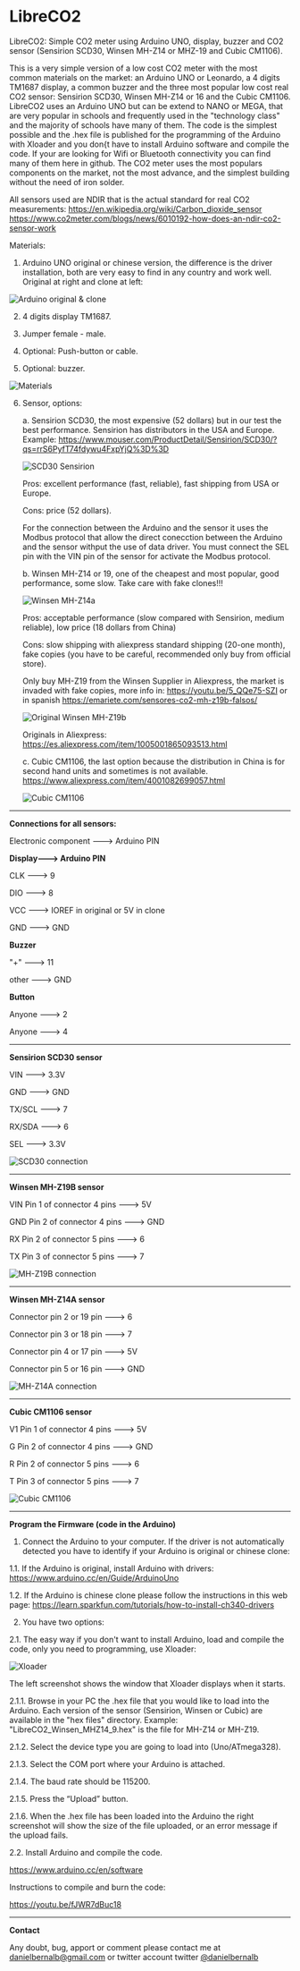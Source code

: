 # LibreCO2
LibreCO2: Simple CO2 meter using Arduino UNO, display, buzzer and CO2 sensor (Sensirion SCD30, Winsen MH-Z14 or MHZ-19 and Cubic CM1106).

  This is a very simple version of a low cost CO2 meter with the most common materials on the market: an Arduino UNO or Leonardo, a 4 digits TM1687 display, a common buzzer and the three most popular low cost real CO2 sensor: Sensirion SCD30, Winsen MH-Z14 or 16 and the Cubic CM1106. LibreCO2 uses an Arduino UNO but can be extend to NANO or MEGA, that are very popular in schools and frequently used in the "technology class" and the majority of schools have many of them. The code is the simplest possible and the .hex file is published for the programming of the Arduino with Xloader and you don{t have to install Arduino software and compile the code. If your are looking for Wifi or Bluetooth connectivity you can find many of them here in github. The CO2 meter uses the most populars components on the market, not the most advance, and the simplest building without the need of iron solder.

All sensors used are NDIR that is the actual standard for real CO2 measurements:
https://en.wikipedia.org/wiki/Carbon_dioxide_sensor
https://www.co2meter.com/blogs/news/6010192-how-does-an-ndir-co2-sensor-work

Materials:

1. Arduino UNO original or chinese version, the difference is the driver installation, both are very easy to find in any country and work well. Original at right and clone at left:

![Arduino original & clone](https://github.com/danielbernalb/LibreCO2/blob/main/images/arduino-uno-original-clone.jpg)

2. 4 digits display TM1687.

3. Jumper female - male.

4. Optional: Push-button or cable.

5. Optional: buzzer.

![Materials](https://github.com/danielbernalb/LibreCO2/blob/main/images/Materials%20all%20text.jpg)

6. Sensor, options:

	a. Sensirion SCD30, the most expensive (52 dollars) but in our test the best performance. Sensirion has distributors in the USA and Europe. Example:
	https://www.mouser.com/ProductDetail/Sensirion/SCD30/?qs=rrS6PyfT74fdywu4FxpYjQ%3D%3D
	
	![SCD30 Sensirion](https://github.com/danielbernalb/LibreCO2/blob/main/images/Sensirion%20SCD30.jpg)
	
	Pros: excellent performance (fast, reliable), fast shipping from USA or Europe.
	
	Cons: price (52 dollars). 
	
	For the connection between the Arduino and the sensor it uses the Modbus protocol that allow the direct conecction between the Arduino and the sensor withput the use of data driver. You must connect the SEL pin with the VIN pin of the sensor for activate the Modbus protocol.
	
	b. Winsen MH-Z14 or 19, one of the cheapest and most popular, good performance, some slow. Take care with fake clones!!!

	![Winsen MH-Z14a](https://github.com/danielbernalb/LibreCO2/blob/main/images/MH-Z14A.jpg)
	
	Pros: acceptable performance (slow compared with Sensirion, medium reliable), low price (18 dollars from China)
	
	Cons: slow shipping with aliexpress standard shipping (20-one month), fake copies (you have to be careful, recommended only buy from official store).

	Only buy MH-Z19 from the Winsen Supplier in Aliexpress, the market is invaded with fake copies, more info in: https://youtu.be/5_QQe75-SZI or in spanish https://emariete.com/sensores-co2-mh-z19b-falsos/

	![Original Winsen MH-Z19b](https://github.com/danielbernalb/LibreCO2/blob/main/images/MH-Z19B.jpg)

	Originals in Aliexpress:
	https://es.aliexpress.com/item/1005001865093513.html

	c. Cubic CM1106, the last option because the distribution in China is for second hand units and sometimes is not available.
	https://www.aliexpress.com/item/4001082699057.html
	
	![Cubic CM1106](https://github.com/danielbernalb/LibreCO2/blob/main/images/Cubic%20CM1106.jpg)
	

****************************


**Connections for all sensors:**

Electronic component ---> Arduino PIN

**Display---> Arduino PIN**

CLK    ---> 9

DIO    ---> 8

VCC    ---> IOREF in original or 5V in clone

GND    ---> GND


**Buzzer**

"+"    ---> 11

other  ---> GND


**Button**

Anyone ---> 2

Anyone ---> 4



****************************
**Sensirion SCD30 sensor**

VIN    ---> 3.3V 

GND    ---> GND

TX/SCL ---> 7

RX/SDA ---> 6

SEL    ---> 3.3V


![SCD30 connection](https://github.com/danielbernalb/LibreCO2/blob/main/images/Arduino%20UNO%20SCD30%20connection%20Modbus.jpg)


****************************
**Winsen MH-Z19B sensor**

VIN Pin 1 of connector 4 pins ---> 5V 

GND Pin 2 of connector 4 pins ---> GND

RX Pin 2 of connector 5 pins ---> 6

TX Pin 3 of connector 5 pins ---> 7 


![MH-Z19B connection](https://github.com/danielbernalb/LibreCO2/blob/main/images/Arduino%20UNO%20MHZ19%20connection.jpg)


****************************
**Winsen MH-Z14A sensor**

Connector pin 2 or 19 pin ---> 6

Connector pin 3 or 18 pin ---> 7

Connector pin 4 or 17 pin ---> 5V

Connector pin 5 or 16 pin ---> GND 


![MH-Z14A connection](https://github.com/danielbernalb/LibreCO2/blob/main/images/Arduino%20UNO%20MHZ14%20connection.jpg)	


****************************
**Cubic CM1106 sensor**

V1 Pin 1 of connector 4 pins ---> 5V 

G Pin 2 of connector 4 pins ---> GND

R Pin 2 of connector 5 pins ---> 6

T Pin 3 of connector 5 pins ---> 7 

![Cubic CM1106](https://github.com/danielbernalb/LibreCO2/blob/main/images/Arduino%20UNO%20%20CM1106%20connection.jpg)

****************************
**Program the Firmware (code in the Arduino)**

1. Connect the Arduino to your computer. If the driver is not automatically detected you have to identify if your Arduino is original or chinese clone:

1.1. If the Arduino is original, install Arduino with drivers: https://www.arduino.cc/en/Guide/ArduinoUno

1.2. If the Arduino is chinese clone please follow the instructions in this web page: https://learn.sparkfun.com/tutorials/how-to-install-ch340-drivers

2. You have two options:

2.1. The easy way if you don't want to install Arduino, load and compile the code, only you need to programming, use Xloader:

![Xloader](https://github.com/danielbernalb/LibreCO2/blob/main/images/Xloader1.jpg)

The left screenshot shows the window that Xloader displays when it starts.

2.1.1. Browse in your PC the .hex file that you would like to load into the Arduino. Each version of the sensor (Sensirion, Winsen or Cubic) are available in the "hex files" directory. Example: "LibreCO2_Winsen_MHZ14_9.hex" is the file for MH-Z14 or MH-Z19.

2.1.2. Select the device type you are going to load into (Uno/ATmega328).

2.1.3. Select the COM port where your Arduino is attached.

2.1.4. The baud rate should be 115200.

2.1.5. Press the “Upload” button.

2.1.6. When the .hex file has been loaded into the Arduino the right screenshot will show the size of the file uploaded, or an error message if the upload fails.


2.2. Install Arduino and compile the code.
  
  https://www.arduino.cc/en/software
  
  Instructions to compile and burn the code:
  
  https://youtu.be/fJWR7dBuc18
  
  

****************************
**Contact**

Any doubt, bug, apport or comment please contact me at danielbernalb@gmail.com or twitter account twitter [@danielbernalb](https://twitter.com/danielbernalb)
